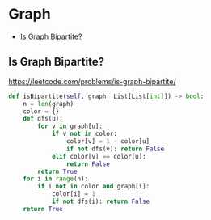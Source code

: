 # Graph

+ [Is Graph Bipartite?](#is-graph-bipartite)

## Is Graph Bipartite?

https://leetcode.com/problems/is-graph-bipartite/
   
``` python
def isBipartite(self, graph: List[List[int]]) -> bool:
    n = len(graph)
    color = {}
    def dfs(u):
        for v in graph[u]:
            if v not in color:
                color[v] = 1 - color[u]
                if not dfs(v): return False
            elif color[v] == color[u]:
                return False
        return True
    for i in range(n):
        if i not in color and graph[i]:
            color[i] = 1
            if not dfs(i): return False
    return True
```

